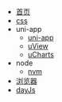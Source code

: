 - [首页](/)
- [css](/css/css.md)
- uni-app
    - [uni-app](/uni-app/uni-app.md)
    - [uView](/uni-app/uView.md)
    - [uCharts](/uni-app/uCharts.md)
- node
    - [nvm](/node/nvm.md)
- [浏览器](/browser/browser.md)
- [dayJs](/dayJs/dayjs.md)